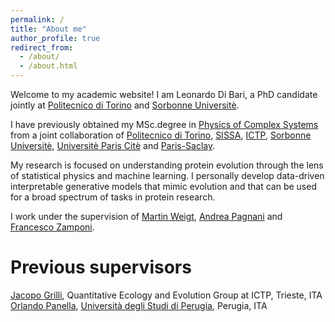 ```yaml
---
permalink: /
title: "About me"
author_profile: true
redirect_from: 
  - /about/
  - /about.html
---
```


Welcome to my academic website! I am Leonardo Di Bari, a PhD candidate jointly at [Politecnico di Torino](https://www.polito.it/personale?p=leonardo.dibari) and [Sorbonne Universitè](https://www.sorbonne-universite.fr/). 

I have previously obtained my MSc.degree in [Physics of Complex Systems](http://www.pcs.polito.it/educational_tracks/international_track) from a joint collaboration of [Politecnico di Torino](https://www.polito.it/personale?p=leonardo.dibari), [SISSA](https://www.sissa.it/it), [ICTP](https://www.ictp.it/), [Sorbonne Universitè](https://www.sorbonne-universite.fr/), [Universitè Paris Citè](https://u-paris.fr/en/) and [Paris-Saclay](https://www.universite-paris-saclay.fr/en/). 

My research is focused on understanding protein evolution through the lens of statistical physics and machine learning. I personally develop data-driven interpretable generative models that mimic evolution and that can be used for a broad spectrum of tasks in protein research.

I work under the supervision of [Martin Weigt](https://scholar.google.com/citations?user=HU1K_zsAAAAJ&hl=en), [Andrea Pagnani](https://www.polito.it/en/staff?p=andrea.pagnani) and [Francesco Zamponi](https://www.phys.ens.psl.eu/~zamponi/). 

Previous supervisors
======
[Jacopo Grilli](https://jacopogrilli.github.io/group/), Quantitative Ecology and Evolution Group at ICTP, Trieste, ITA  
[Orlando Panella](https://inspirehep.net/authors/994380), [Università degli Studi di Perugia](https://www.unipg.it/), Perugia, ITA
